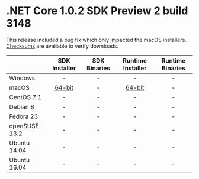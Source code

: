# .NET Core 1.0.2 SDK Preview 2 build 3148

This release included a bug fix which only impacted the macOS installers. [Checksums](https://dotnetcli.blob.core.windows.net/dotnet/checksums/1.0.2-SDK-Preview-2-3148-SHA.txt) are available to verify downloads.

|                         | SDK Installer                                        | SDK Binaries                                        | Runtime Installer | Runtime Binaries |
| ----------------------- | :----------------------------------------------: | :----------------------------------------------:| :--: | :--: |
| Windows                 | - | - | - | - |
| macOS                   | [64-bit](https://go.microsoft.com/fwlink/?LinkID=831679)  | -                          | [64-bit](https://go.microsoft.com/fwlink/?LinkID=831678) | - |
| CentOS 7.1              | -                                                         | -                          | - | - |
| Debian 8                | -                                                         | -                          | - | - |
| Fedora 23               | -                                                         | -                          | - | - |
| openSUSE 13.2           | -                                                         | -                          | - | - |
| Ubuntu 14.04            | -                                                         | -                          | - | - |
| Ubuntu 16.04            | -                                                         | -                          | - | - |

